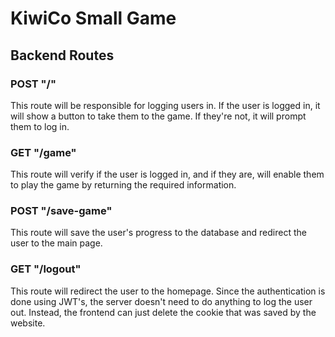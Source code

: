 # KiwiCo Small Game

## Backend Routes

### POST "/"

This route will be responsible for logging users in. If the user is logged in,
it will show a button to take them to the game. If they're not, it will prompt
them to log in.

### GET "/game"

This route will verify if the user is logged in, and if they are, will enable them
to play the game by returning the required information.

### POST "/save-game"

This route will save the user's progress to the database and redirect the user
to the main page.

### GET "/logout"

This route will redirect the user to the homepage. Since the authentication is 
done using JWT's, the server doesn't need to do anything to log the user out.
Instead, the frontend can just delete the cookie that was saved by the website.